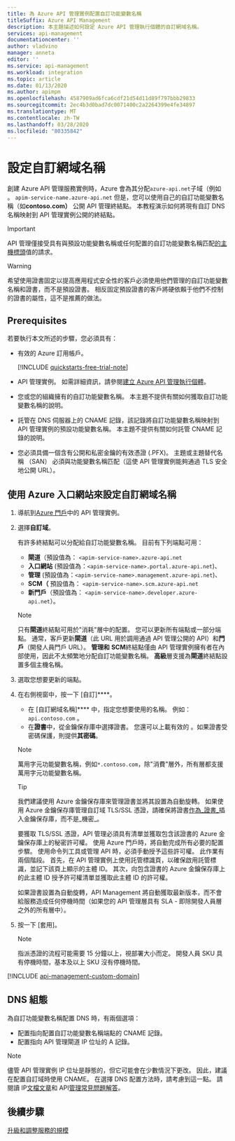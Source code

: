 ```yaml
---
title: 為 Azure API 管理實例配置自訂功能變數名稱
titleSuffix: Azure API Management
description: 本主題描述如何設定 Azure API 管理執行個體的自訂網域名稱。
services: api-management
documentationcenter: ''
author: vladvino
manager: anneta
editor: ''
ms.service: api-management
ms.workload: integration
ms.topic: article
ms.date: 01/13/2020
ms.author: apimpm
ms.openlocfilehash: 4587909ad6fca6cdf21d54d11d89f797bbb29833
ms.sourcegitcommit: 2ec4b3d0bad7dc0071400c2a2264399e4fe34897
ms.translationtype: MT
ms.contentlocale: zh-TW
ms.lasthandoff: 03/28/2020
ms.locfileid: "80335842"
---
```

# <a name="configure-a-custom-domain-name"></a>設定自訂網域名稱

創建 Azure API 管理服務實例時，Azure 會為其分配`azure-api.net`子域（例如 。 `apim-service-name.azure-api.net` 但是，您可以使用自己的自訂功能變數名稱（如**contoso.com）** 公開 API 管理終結點。 本教程演示如何將現有自訂 DNS 名稱映射到 API 管理實例公開的終結點。

> [!IMPORTANT]
> API 管理僅接受具有與預設功能變數名稱或任何配置的自訂功能變數名稱匹配[的主機標頭](https://tools.ietf.org/html/rfc2616#section-14.23)值的請求。

> [!WARNING]
> 希望使用證書固定以提高應用程式安全性的客戶必須使用他們管理的自訂功能變數名稱和證書，而不是預設證書。 相反固定預設證書的客戶將硬依賴于他們不控制的證書的屬性，這不是推薦的做法。

## <a name="prerequisites"></a>Prerequisites

若要執行本文所述的步驟，您必須具有：

-   有效的 Azure 訂用帳戶。

    [!INCLUDE [quickstarts-free-trial-note](../../includes/quickstarts-free-trial-note.md)]

-   API 管理實例。 如需詳細資訊，請參閱[建立 Azure API 管理執行個體](get-started-create-service-instance.md)。
-   您或您的組織擁有的自訂功能變數名稱。 本主題不提供有關如何獲取自訂功能變數名稱的說明。
-   託管在 DNS 伺服器上的 CNAME 記錄，該記錄將自訂功能變數名稱映射到 API 管理實例的預設功能變數名稱。 本主題不提供有關如何託管 CNAME 記錄的說明。
-   您必須具備一個含有公開和私密金鑰的有效憑證 (.PFX)。 主題或主題替代名稱 （SAN） 必須與功能變數名稱匹配（這使 API 管理實例能夠通過 TLS 安全地公開 URL）。

## <a name="use-the-azure-portal-to-set-a-custom-domain-name"></a>使用 Azure 入口網站來設定自訂網域名稱

1. 導航到[Azure 門戶](https://portal.azure.com/)中的 API 管理實例。
1. 選擇**自訂域**。

    有許多終結點可以分配給自訂功能變數名稱。 目前有下列端點可用：

    - **閘道**（預設值為： `<apim-service-name>.azure-api.net`
    - **入口網站** (預設值為：`<apim-service-name>.portal.azure-api.net`)、
    - **管理** (預設值為：`<apim-service-name>.management.azure-api.net`)、
    - **SCM（** 預設值為： `<apim-service-name>.scm.azure-api.net`
    - **新門戶**（預設值為： `<apim-service-name>.developer.azure-api.net`）。

    > [!NOTE]
    > 只有**閘道**終結點可用於"消耗"層中的配置。
    > 您可以更新所有端點或一部分端點。 通常，客戶更新**閘道**（此 URL 用於調用通過 API 管理公開的 API）和**門戶**（開發人員門戶 URL）。
    > **管理和** **SCM**終結點僅由 API 管理實例擁有者在內部使用，因此不太頻繁地分配自訂功能變數名稱。
    > **高級**層支援為**閘道**終結點設置多個主機名稱。

1. 選取您想要更新的端點。
1. 在右側視窗中，按一下 [自訂]****。

    - 在 [自訂網域名稱]**** 中，指定您想要使用的名稱。 例如： `api.contoso.com` 。
    - 在**證書**中，從金鑰保存庫中選擇證書。 您還可以上載有效的 。如果證書受密碼保護，則提供**其密碼**。

    > [!NOTE]
    > 萬用字元功能變數名稱，例如`*.contoso.com`，除"消費"層外，所有層都支援萬用字元功能變數名稱。

    > [!TIP]
    > 我們建議使用 Azure 金鑰保存庫來管理證書並將其設置為自動旋轉。
    > 如果使用 Azure 金鑰保存庫管理自訂域 TLS/SSL 憑證，請確保將證書[作為_證書_](https://docs.microsoft.com/rest/api/keyvault/CreateCertificate/CreateCertificate)插入金鑰保存庫，而不是_機密_。
    >
    > 要獲取 TLS/SSL 憑證，API 管理必須具有清單並獲取包含該證書的 Azure 金鑰保存庫上的秘密許可權。 使用 Azure 門戶時，將自動完成所有必要的配置步驟。 使用命令列工具或管理 API 時，必須手動授予這些許可權。 此作業有兩個階段。 首先，在 API 管理實例上使用託管標識頁，以確保啟用託管標識，並記下該頁上顯示的主體 ID。 其次，向包含證書的 Azure 金鑰保存庫上的此主體 ID 授予許可權清單並獲取此主體 ID 的許可權。
    >
    > 如果證書設置為自動旋轉，API Management 將自動獲取最新版本，而不會給服務造成任何停機時間（如果您的 API 管理層具有 SLA - 即除開發人員層之外的所有層中）。

1. 按一下 [套用]。

    > [!NOTE]
    > 指派憑證的流程可能需要 15 分鐘以上，視部署大小而定。 開發人員 SKU 具有停機時間，基本及以上 SKU 沒有停機時間。

[!INCLUDE [api-management-custom-domain](../../includes/api-management-custom-domain.md)]

## <a name="dns-configuration"></a>DNS 組態

為自訂功能變數名稱配置 DNS 時，有兩個選項：

-   配置指向配置自訂功能變數名稱端點的 CNAME 記錄。
-   配置指向 API 管理閘道 IP 位址的 A 記錄。

> [!NOTE]
> 儘管 API 管理實例 IP 位址是靜態的，但它可能會在少數情況下更改。 因此，建議在配置自訂域時使用 CNAME。 在選擇 DNS 配置方法時，請考慮到這一點。 請閱讀 IP[文檔文章](api-management-howto-ip-addresses.md#changes-to-the-ip-addresses)和 API[管理常見問題解答](api-management-faq.md#how-can-i-secure-the-connection-between-the-api-management-gateway-and-my-back-end-services)。

## <a name="next-steps"></a>後續步驟

[升級和調整服務的規模](upgrade-and-scale.md)

